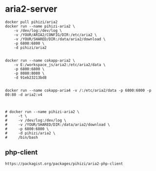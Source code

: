 aria2-server
============

```shell
docker pull pihizi/aria2
docker run --name pihizi-aria2 \
    -v /dev/log:/dev/log \
    -v /YOUR/ARIA2/CONFIG/DIR:/etc/aria2 \
    -v /YOUR/SHARED/DIR:/data/aria2/download \
    -p 6800:6800 \
    -d pihizi/aria2


docker run --name cokapp-aria2 \
    -v E:/workspace_js/aria2:/etc/aria2/data \
    -p 6800:6800 \
    -p 8080:8080 \
    -d 91eb23213bd8


docker run --name cokapp-aria4 -v /:/etc/aria2/data -p 6800:6800 -p 80:80 -d aria2:v4



```

    # docker run --name pihizi-aria2 \
    #     -t \
    #     -v /dev/log:/dev/log \
    #     -v /YOUR/SHARED/DIR:/data/aria2/download \
    #     -p 6800:6800 \
    #     -d pihizi/aria2 \
    #     /bin/bash

## php-client

    https://packagist.org/packages/pihizi/aria2-php-client
